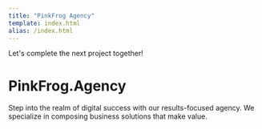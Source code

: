 ```yaml
---
title: "PinkFrog Agency"
template: index.html
alias: /index.html
---
```

<!--
theme: light
component: home-hero
-->
Let's complete the next project together!

# PinkFrog.Agency

Step into the realm of digital success with our results-focused agency. We specialize in composing business solutions that make value.
<!--
;
-->
